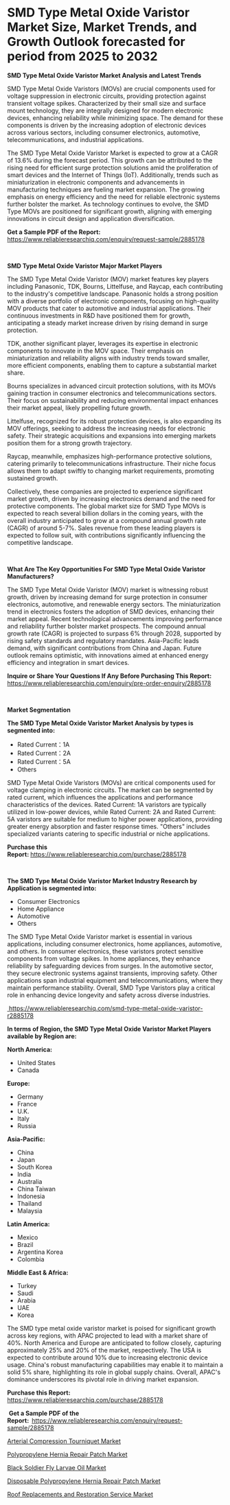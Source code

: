 <p><h1>SMD Type Metal Oxide Varistor Market Size, Market Trends, and Growth Outlook forecasted for period from 2025 to 2032</h1></p><p><strong>SMD Type Metal Oxide Varistor Market Analysis and Latest Trends</strong></p>
<p><p>SMD Type Metal Oxide Varistors (MOVs) are crucial components used for voltage suppression in electronic circuits, providing protection against transient voltage spikes. Characterized by their small size and surface mount technology, they are integrally designed for modern electronic devices, enhancing reliability while minimizing space. The demand for these components is driven by the increasing adoption of electronic devices across various sectors, including consumer electronics, automotive, telecommunications, and industrial applications.</p><p>The SMD Type Metal Oxide Varistor Market is expected to grow at a CAGR of 13.6% during the forecast period. This growth can be attributed to the rising need for efficient surge protection solutions amid the proliferation of smart devices and the Internet of Things (IoT). Additionally, trends such as miniaturization in electronic components and advancements in manufacturing techniques are fueling market expansion. The growing emphasis on energy efficiency and the need for reliable electronic systems further bolster the market. As technology continues to evolve, the SMD Type MOVs are positioned for significant growth, aligning with emerging innovations in circuit design and application diversification.</p></p>
<p><strong>Get a Sample PDF of the Report:&nbsp;</strong> <a href="https://www.reliableresearchiq.com/enquiry/request-sample/2885178?utm_campaign=1137&utm_medium=2&utm_source=Github&utm_content=ia&utm_term=13032025&utm_id=smd-type-metal-oxide-varistor">https://www.reliableresearchiq.com/enquiry/request-sample/2885178</a></p>
<p>&nbsp;</p>
<p><strong>SMD Type Metal Oxide Varistor Major Market Players</strong></p>
<p><p>The SMD Type Metal Oxide Varistor (MOV) market features key players including Panasonic, TDK, Bourns, Littelfuse, and Raycap, each contributing to the industry's competitive landscape. Panasonic holds a strong position with a diverse portfolio of electronic components, focusing on high-quality MOV products that cater to automotive and industrial applications. Their continuous investments in R&D have positioned them for growth, anticipating a steady market increase driven by rising demand in surge protection.</p><p>TDK, another significant player, leverages its expertise in electronic components to innovate in the MOV space. Their emphasis on miniaturization and reliability aligns with industry trends toward smaller, more efficient components, enabling them to capture a substantial market share.</p><p>Bourns specializes in advanced circuit protection solutions, with its MOVs gaining traction in consumer electronics and telecommunications sectors. Their focus on sustainability and reducing environmental impact enhances their market appeal, likely propelling future growth.</p><p>Littelfuse, recognized for its robust protection devices, is also expanding its MOV offerings, seeking to address the increasing needs for electronic safety. Their strategic acquisitions and expansions into emerging markets position them for a strong growth trajectory.</p><p>Raycap, meanwhile, emphasizes high-performance protective solutions, catering primarily to telecommunications infrastructure. Their niche focus allows them to adapt swiftly to changing market requirements, promoting sustained growth.</p><p>Collectively, these companies are projected to experience significant market growth, driven by increasing electronics demand and the need for protective components. The global market size for SMD Type MOVs is expected to reach several billion dollars in the coming years, with the overall industry anticipated to grow at a compound annual growth rate (CAGR) of around 5-7%. Sales revenue from these leading players is expected to follow suit, with contributions significantly influencing the competitive landscape.</p></p>
<p>&nbsp;</p>
<p><strong>What Are The Key Opportunities For SMD Type Metal Oxide Varistor Manufacturers?</strong></p>
<p><p>The SMD Type Metal Oxide Varistor (MOV) market is witnessing robust growth, driven by increasing demand for surge protection in consumer electronics, automotive, and renewable energy sectors. The miniaturization trend in electronics fosters the adoption of SMD devices, enhancing their market appeal. Recent technological advancements improving performance and reliability further bolster market prospects. The compound annual growth rate (CAGR) is projected to surpass 6% through 2028, supported by rising safety standards and regulatory mandates. Asia-Pacific leads demand, with significant contributions from China and Japan. Future outlook remains optimistic, with innovations aimed at enhanced energy efficiency and integration in smart devices.</p></p>
<p><strong>Inquire or Share Your Questions If Any Before Purchasing This Report:</strong> <a href="https://www.reliableresearchiq.com/enquiry/pre-order-enquiry/2885178?utm_campaign=1137&utm_medium=2&utm_source=Github&utm_content=ia&utm_term=13032025&utm_id=smd-type-metal-oxide-varistor">https://www.reliableresearchiq.com/enquiry/pre-order-enquiry/2885178</a></p>
<p>&nbsp;</p>
<p><strong>Market Segmentation</strong></p>
<p><strong>The SMD Type Metal Oxide Varistor Market Analysis by types is segmented into:</strong></p>
<p><ul><li>Rated Current：1A</li><li>Rated Current：2A</li><li>Rated Current：5A</li><li>Others</li></ul></p>
<p><p>SMD Type Metal Oxide Varistors (MOVs) are critical components used for voltage clamping in electronic circuits. The market can be segmented by rated current, which influences the applications and performance characteristics of the devices. Rated Current: 1A varistors are typically utilized in low-power devices, while Rated Current: 2A and Rated Current: 5A varistors are suitable for medium to higher power applications, providing greater energy absorption and faster response times. "Others" includes specialized variants catering to specific industrial or niche applications.</p></p>
<p><strong>Purchase this Report:&nbsp;</strong><a href="https://www.reliableresearchiq.com/purchase/2885178?utm_campaign=1137&utm_medium=2&utm_source=Github&utm_content=ia&utm_term=13032025&utm_id=smd-type-metal-oxide-varistor">https://www.reliableresearchiq.com/purchase/2885178</a></p>
<p>&nbsp;</p>
<p><strong>The SMD Type Metal Oxide Varistor Market Industry Research by Application is segmented into:</strong></p>
<p><ul><li>Consumer Electronics</li><li>Home Appliance</li><li>Automotive</li><li>Others</li></ul></p>
<p><p>The SMD Type Metal Oxide Varistor market is essential in various applications, including consumer electronics, home appliances, automotive, and others. In consumer electronics, these varistors protect sensitive components from voltage spikes. In home appliances, they enhance reliability by safeguarding devices from surges. In the automotive sector, they secure electronic systems against transients, improving safety. Other applications span industrial equipment and telecommunications, where they maintain performance stability. Overall, SMD Type Varistors play a critical role in enhancing device longevity and safety across diverse industries.</p></p>
<p><a href="https://www.reliableresearchiq.com/smd-type-metal-oxide-varistor-r2885178?utm_campaign=1137&utm_medium=2&utm_source=Github&utm_content=ia&utm_term=13032025&utm_id=smd-type-metal-oxide-varistor">&nbsp;https://www.reliableresearchiq.com/smd-type-metal-oxide-varistor-r2885178</a></p>
<p><strong>In terms of Region, the SMD Type Metal Oxide Varistor Market Players available by Region are:</strong></p>
<p>
    <p> <strong> North America: </strong>
        <ul>
            <li>United States</li>
            <li>Canada</li>
        </ul>
        </p> 
    <p> <strong> Europe: </strong>
        <ul>
            <li>Germany</li>
            <li>France</li>
            <li>U.K.</li>
            <li>Italy</li>
            <li>Russia</li>
        </ul>
        </p> 
    <p> <strong> Asia-Pacific: </strong>
        <ul>
            <li>China</li>
            <li>Japan</li>
            <li>South Korea</li>
            <li>India</li>
            <li>Australia</li>
            <li>China Taiwan</li>
            <li>Indonesia</li>
            <li>Thailand</li>
            <li>Malaysia</li>
        </ul>
        </p> 
    <p> <strong> Latin America: </strong>
        <ul>
            <li>Mexico</li>
            <li>Brazil</li>
            <li>Argentina Korea</li>
            <li>Colombia</li>
        </ul>
        </p> 
    <p> <strong> Middle East & Africa: </strong>
        <ul>
            <li>Turkey</li>
            <li>Saudi</li>
            <li>Arabia</li>
            <li>UAE</li>
            <li>Korea</li>
        </ul>
    </p>
    </p>
<p><p>The SMD type metal oxide varistor market is poised for significant growth across key regions, with APAC projected to lead with a market share of 40%. North America and Europe are anticipated to follow closely, capturing approximately 25% and 20% of the market, respectively. The USA is expected to contribute around 10% due to increasing electronic device usage. China's robust manufacturing capabilities may enable it to maintain a solid 5% share, highlighting its role in global supply chains. Overall, APAC's dominance underscores its pivotal role in driving market expansion.</p></p>
<p><strong>Purchase this Report: </strong><a href="https://www.reliableresearchiq.com/purchase/2885178?utm_campaign=1137&utm_medium=2&utm_source=Github&utm_content=ia&utm_term=13032025&utm_id=smd-type-metal-oxide-varistor">https://www.reliableresearchiq.com/purchase/2885178</a></p>
<p>&nbsp;<strong>Get a Sample PDF of the Report:&nbsp;&nbsp;</strong><a href="https://www.reliableresearchiq.com/enquiry/request-sample/2885178?utm_campaign=1137&utm_medium=2&utm_source=Github&utm_content=ia&utm_term=13032025&utm_id=smd-type-metal-oxide-varistor">https://www.reliableresearchiq.com/enquiry/request-sample/2885178</a></p>
<p><strong></strong></p>
<p><p><a href="https://github.com/burnicndole/Market-Research-Report-List-1/blob/main/arterial-compression-tourniquet-market.md?utm_campaign=1137&utm_medium=2&utm_source=Github&utm_content=ia&utm_term=13032025&utm_id=smd-type-metal-oxide-varistor">Arterial Compression Tourniquet Market</a></p><p><a href="https://github.com/doganaqev/Market-Research-Report-List-1/blob/main/polypropylene-hernia-repair-patch-market.md?utm_campaign=1137&utm_medium=2&utm_source=Github&utm_content=ia&utm_term=13032025&utm_id=smd-type-metal-oxide-varistor">Polypropylene Hernia Repair Patch Market</a></p><p><a href="https://github.com/navodfetiya/Market-Research-Report-List-1/blob/main/black-soldier-fly-larvae-oil-market.md?utm_campaign=1137&utm_medium=2&utm_source=Github&utm_content=ia&utm_term=13032025&utm_id=smd-type-metal-oxide-varistor">Black Soldier Fly Larvae Oil Market</a></p><p><a href="https://github.com/omemaeuseda/Market-Research-Report-List-1/blob/main/disposable-polypropylene-hernia-repair-patch-market.md?utm_campaign=1137&utm_medium=2&utm_source=Github&utm_content=ia&utm_term=13032025&utm_id=smd-type-metal-oxide-varistor">Disposable Polypropylene Hernia Repair Patch Market</a></p><p><a href="https://github.com/cevzarvargem/Market-Research-Report-List-1/blob/main/roof-replacements-and-restoration-service-market.md?utm_campaign=1137&utm_medium=2&utm_source=Github&utm_content=ia&utm_term=13032025&utm_id=smd-type-metal-oxide-varistor">Roof Replacements and Restoration Service Market</a></p></p>